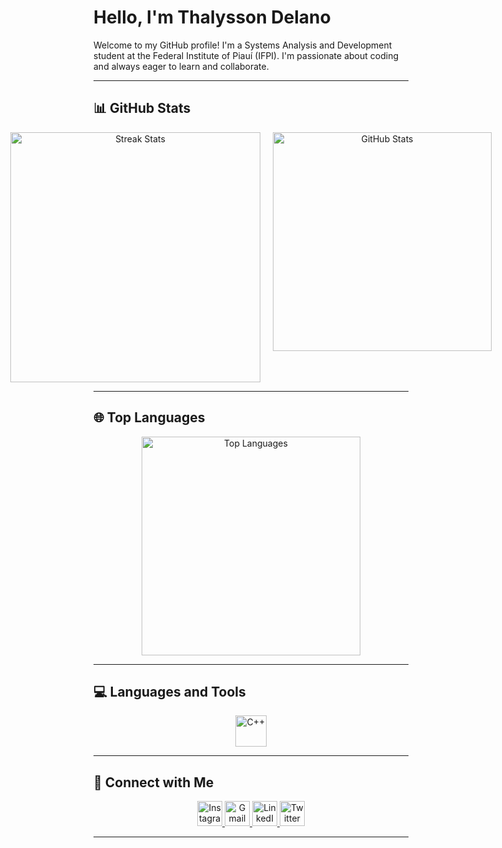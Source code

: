 # Hello, I'm Thalysson Delano

Welcome to my GitHub profile! I'm a Systems Analysis and Development student at the Federal Institute of Piauí (IFPI). I'm passionate about coding and always eager to learn and collaborate.

---

## 📊 GitHub Stats

<div align="center" style="display: flex; justify-content: center; gap: 20px;">
    <img src="https://github-readme-streak-stats.herokuapp.com/?user=thalyssonDEV&theme=radical" alt="Streak Stats" width="400" />
    <img src="https://github-readme-stats.vercel.app/api?username=thalyssonDEV&show_icons=true&locale=en&theme=radical" alt="GitHub Stats" width="350" />
</div>

---

## 🌐 Top Languages

<div align="center">
    <img src="https://github-readme-stats.vercel.app/api/top-langs?username=thalyssonDEV&show_icons=true&locale=en&layout=compact&theme=radical" alt="Top Languages" width="350">
</div>

---

## 💻 Languages and Tools

<p align="center">
    <a href="https://www.cplusplus.com/doc/tutorial/" target="_blank" rel="noopener noreferrer">
        <img src="https://www.google.com/url?sa=i&url=https%3A%2F%2Fwww.pngwing.com%2Fen%2Ffree-png-nwvsu&psig=AOvVaw1oQGeXdO6ipMsFDmosdcf-&ust=1731175072286000&source=images&cd=vfe&opi=89978449&ved=0CBQQjRxqFwoTCMjNkqKnzYkDFQAAAAAdAAAAABAI" alt="C++" width="50" height="50"/>
    </a>
</p>

---

## 📱 Connect with Me

<p align="center">
    <a href="https://www.instagram.com/thalyssondelano" target="_blank" rel="noopener noreferrer">
        <img src="https://upload.wikimedia.org/wikipedia/commons/a/a5/Instagram_icon.png" alt="Instagram" width="40" height="40"/>
    </a>
    <a href="mailto:thalyssondelanopr@gmail.com" target="_blank" rel="noopener noreferrer">
        <img src="https://upload.wikimedia.org/wikipedia/commons/4/44/Gmail_Icon.png" alt="Gmail" width="40" height="40"/>
    </a>
    <a href="https://www.linkedin.com/in/thalyssondelano" target="_blank" rel="noopener noreferrer">
        <img src="https://upload.wikimedia.org/wikipedia/commons/7/7e/LinkedIn_icon.svg" alt="LinkedIn" width="40" height="40"/>
    </a>
    <a href="https://twitter.com/thalyssondelano" target="_blank" rel="noopener noreferrer">
        <img src="https://upload.wikimedia.org/wikipedia/commons/6/60/Twitter_Logo_as_of_2021.svg" alt="Twitter" width="40" height="40"/>
    </a>
</p>

---
